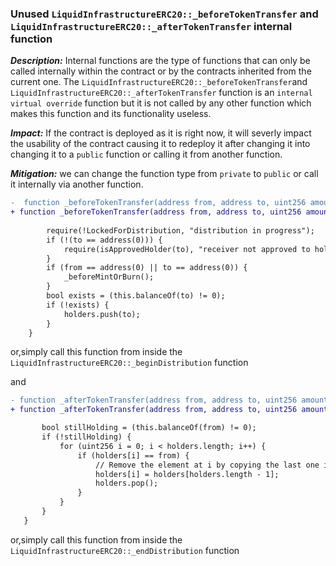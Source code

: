 ### Unused `LiquidInfrastructureERC20::_beforeTokenTransfer` and `LiquidInfrastructureERC20::_afterTokenTransfer`  internal function 

***Description:*** Internal functions are the type of functions that can only be called internally within the contract or by the contracts inherited from the current one.
The  `LiquidInfrastructureERC20::_beforeTokenTransfer`and `LiquidInfrastructureERC20::_afterTokenTransfer` function is an `internal virtual override` function but it is not called by any other function which makes this function and its functionality useless.



***Impact:*** If the contract is deployed as it is right now, it will severly impact the usability of the contract causing it to redeploy it after changing it into changing it to a `public` function or calling it from another function.

***Mitigation:*** we can change the function type from `private` to `public` or call it internally via another function.



``` diff
-  function _beforeTokenTransfer(address from, address to, uint256 amount) internal virtual override {
+ function _beforeTokenTransfer(address from, address to, uint256 amount) public virtual override {
        
        require(!LockedForDistribution, "distribution in progress");
        if (!(to == address(0))) {
            require(isApprovedHolder(to), "receiver not approved to hold the token");
        }
        if (from == address(0) || to == address(0)) {
            _beforeMintOrBurn();
        }
        bool exists = (this.balanceOf(to) != 0);
        if (!exists) {
            holders.push(to);
        }
    }
 ```
or,simply call this function from inside the `LiquidInfrastructureERC20::_beginDistribution` function 
 
 and

 ``` diff
- function _afterTokenTransfer(address from, address to, uint256 amount) internal virtual override {
+ function _afterTokenTransfer(address from, address to, uint256 amount) public virtual override {

        bool stillHolding = (this.balanceOf(from) != 0);
        if (!stillHolding) {
            for (uint256 i = 0; i < holders.length; i++) {
                if (holders[i] == from) {
                    // Remove the element at i by copying the last one into its place and removing the last element
                    holders[i] = holders[holders.length - 1];
                    holders.pop();
                }
            }
        }
    }
 ```
or,simply call this function from inside the `LiquidInfrastructureERC20::_endDistribution` function